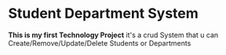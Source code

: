 # Student Department System
**This is my first Technology Project**
it's a crud System that u can Create/Remove/Update/Delete Students or Departments 
